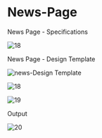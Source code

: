 # News-Page
News Page - Specifications




![18](https://github.com/ra-ghava/News-Page/assets/146189602/a944cc06-11c6-494a-a4c0-e8f0114a89e3)




News Page - Design Template




![news-Design Template](https://github.com/ra-ghava/News-Page/assets/146189602/bf37cb65-3929-4a84-a773-85c58db464e2)










![18](https://github.com/ra-ghava/News-Page/assets/146189602/1e4648cc-512e-41fb-8415-5a0a42347e64)






![19](https://github.com/ra-ghava/News-Page/assets/146189602/dab6a9a6-d069-42ee-ad55-e82b9eba0e51)




Output 


![20](https://github.com/ra-ghava/News-Page/assets/146189602/126cdc9d-f409-4d26-9d85-66d2e3e54734)
